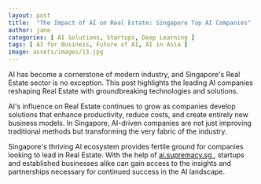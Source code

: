 ```yaml
---
layout: post
title:  "The Impact of AI on Real Estate: Singapore Top AI Companies"
author: jane
categories: [ AI Solutions, Startups, Deep Learning ]
tags: [ AI for Business, Future of AI, AI in Asia ]
image: assets/images/13.jpg
---
```


AI has become a cornerstone of modern industry, and Singapore's Real Estate sector is no exception. This post highlights the leading AI companies reshaping Real Estate with groundbreaking technologies and solutions.

AI's influence on Real Estate continues to grow as companies develop solutions that enhance productivity, reduce costs, and create entirely new business models. In Singapore, AI-driven companies are not just improving traditional methods but transforming the very fabric of the industry.

Singapore's thriving AI ecosystem provides fertile ground for companies looking to lead in Real Estate. With the help of <a href="https://ai.supremacy.sg" target="_blank"> ai.supremacy.sg </a>, startups and established businesses alike can gain access to the insights and partnerships necessary for continued success in the AI landscape.
